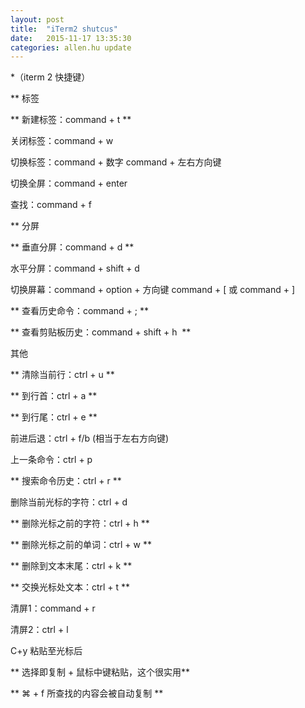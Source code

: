 ```yaml
---
layout: post
title:  "iTerm2 shutcus"
date:   2015-11-17 13:35:30
categories: allen.hu update
---
```


*（iterm 2 快捷键）

** 标签

** 新建标签：command + t **

关闭标签：command + w

切换标签：command + 数字 command + 左右方向键

切换全屏：command + enter

查找：command + f

** 分屏

** 垂直分屏：command + d **

水平分屏：command + shift + d

切换屏幕：command + option + 方向键 command + [ 或 command + ]

** 查看历史命令：command + ; **

** 查看剪贴板历史：command + shift + h  **

其他

** 清除当前行：ctrl + u **

** 到行首：ctrl + a **

** 到行尾：ctrl + e **

前进后退：ctrl + f/b (相当于左右方向键)

上一条命令：ctrl + p

** 搜索命令历史：ctrl + r **

删除当前光标的字符：ctrl + d

** 删除光标之前的字符：ctrl + h **

** 删除光标之前的单词：ctrl + w **

** 删除到文本末尾：ctrl + k **

** 交换光标处文本：ctrl + t **

清屏1：command + r

清屏2：ctrl + l

C+y 粘贴至光标后

** 选择即复制 + 鼠标中键粘贴，这个很实用**

** ⌘ + f 所查找的内容会被自动复制 **

